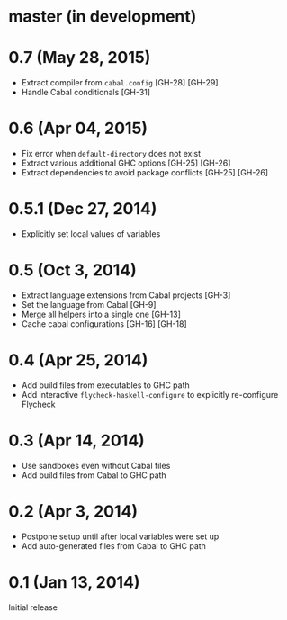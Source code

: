 master (in development)
=======================

0.7 (May 28, 2015)
==================

- Extract compiler from `cabal.config` [GH-28] [GH-29]
- Handle Cabal conditionals [GH-31]

0.6 (Apr 04, 2015)
==================

- Fix error when `default-directory` does not exist
- Extract various additional GHC options [GH-25] [GH-26]
- Extract dependencies to avoid package conflicts [GH-25] [GH-26]

0.5.1 (Dec 27, 2014)
====================

- Explicitly set local values of variables

0.5 (Oct 3, 2014)
=================

- Extract language extensions from Cabal projects [GH-3]
- Set the language from Cabal [GH-9]
- Merge all helpers into a single one [GH-13]
- Cache cabal configurations [GH-16] [GH-18]

0.4 (Apr 25, 2014)
==================

- Add build files from executables to GHC path
- Add interactive `flycheck-haskell-configure` to explicitly re-configure
  Flycheck

0.3 (Apr 14, 2014)
==================

- Use sandboxes even without Cabal files
- Add build files from Cabal to GHC path

0.2 (Apr 3, 2014)
=================

- Postpone setup until after local variables were set up
- Add auto-generated files from Cabal to GHC path

0.1 (Jan 13, 2014)
==================

Initial release
